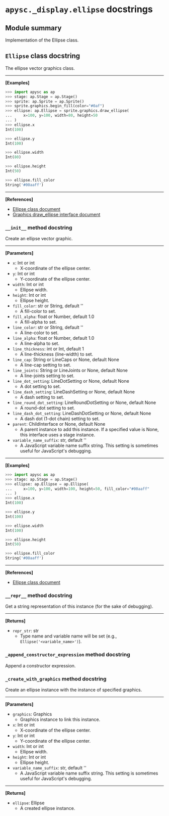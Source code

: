 # `apysc._display.ellipse` docstrings

## Module summary

Implementation of the Ellipse class.

## `Ellipse` class docstring

The ellipse vector graphics class.<hr>

**[Examples]**

```py
>>> import apysc as ap
>>> stage: ap.Stage = ap.Stage()
>>> sprite: ap.Sprite = ap.Sprite()
>>> sprite.graphics.begin_fill(color="#0af")
>>> ellipse: ap.Ellipse = sprite.graphics.draw_ellipse(
...     x=100, y=100, width=80, height=50
... )
>>> ellipse.x
Int(100)

>>> ellipse.y
Int(100)

>>> ellipse.width
Int(80)

>>> ellipse.height
Int(50)

>>> ellipse.fill_color
String('#00aaff')
```

<hr>

**[References]**

- [Ellipse class document](https://simon-ritchie.github.io/apysc/en/ellipse.html)
- [Graphics draw_ellipse interface document](https://simon-ritchie.github.io/apysc/en/graphics_draw_ellipse.html)

### `__init__` method docstring

Create an ellipse vector graphic.<hr>

**[Parameters]**

- `x`: Int or int
  - X-coordinate of the ellipse center.
- `y`: Int or int
  - Y-coordinate of the ellipse center.
- `width`: Int or int
  - Ellipse width.
- `height`: Int or int
  - Ellipse height.
- `fill_color`: str or String, default ''
  - A fill-color to set.
- `fill_alpha`: float or Number, default 1.0
  - A fill-alpha to set.
- `line_color`: str or String, default ''
  - A line-color to set.
- `line_alpha`: float or Number, default 1.0
  - A line-alpha to set.
- `line_thickness`: int or Int, default 1
  - A line-thickness (line-width) to set.
- `line_cap`: String or LineCaps or None, default None
  - A line-cap setting to set.
- `line_joints`: String or LineJoints or None, default None
  - A line-joints setting to set.
- `line_dot_setting`: LineDotSetting or None, default None
  - A dot setting to set.
- `line_dash_setting`: LineDashSetting or None, default None
  - A dash setting to set.
- `line_round_dot_setting`: LineRoundDotSetting or None, default None
  - A round-dot setting to set.
- `line_dash_dot_setting`: LineDashDotSetting or None, default None
  - A dash dot (1-dot chain) setting to set.
- `parent`: ChildInterface or None, default None
  - A parent instance to add this instance. If a specified value is None, this interface uses a stage instance.
- `variable_name_suffix`: str, default ''
  - A JavaScript variable name suffix string. This setting is sometimes useful for JavaScript's debugging.

<hr>

**[Examples]**

```py
>>> import apysc as ap
>>> stage: ap.Stage = ap.Stage()
>>> ellipse: ap.Ellipse = ap.Ellipse(
...     x=100, y=100, width=100, height=50, fill_color="#00aaff"
... )
>>> ellipse.x
Int(100)

>>> ellipse.y
Int(100)

>>> ellipse.width
Int(100)

>>> ellipse.height
Int(50)

>>> ellipse.fill_color
String('#00aaff')
```

<hr>

**[References]**

- [Ellipse class document](https://simon-ritchie.github.io/apysc/en/ellipse.html)

### `__repr__` method docstring

Get a string representation of this instance (for the sake of debugging).<hr>

**[Returns]**

- `repr_str`: str
  - Type name and variable name will be set (e.g., `Ellipse('<variable_name>')`).

### `_append_constructor_expression` method docstring

Append a constructor expression.

### `_create_with_graphics` method docstring

Create an ellipse instance with the instance of specified graphics.<hr>

**[Parameters]**

- `graphics`: Graphics
  - Graphics instance to link this instance.
- `x`: Int or int
  - X-coordinate of the ellipse center.
- `y`: Int or int
  - Y-coordinate of the ellipse center.
- `width`: Int or int
  - Ellipse width.
- `height`: Int or int
  - Ellipse height.
- `variable_name_suffix`: str, default ''
  - A JavaScript variable name suffix string. This setting is sometimes useful for JavaScript's debugging.

<hr>

**[Returns]**

- `ellipse`: Ellipse
  - A created ellipse instance.